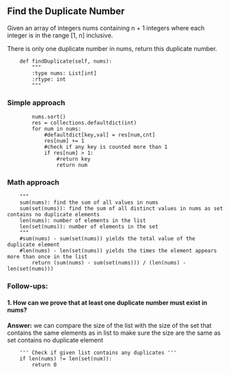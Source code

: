 ## Find the Duplicate Number

Given an array of integers nums containing n + 1 integers where each integer is in the range [1, n] inclusive.

There is only one duplicate number in nums, return this duplicate number.

```{PYTHON}
    def findDuplicate(self, nums):
        """
        :type nums: List[int]
        :rtype: int
        """
```

### Simple approach

```{PYTHON}
        nums.sort()
        res = collections.defaultdict(int)
        for num in nums:
            #defaultdict[key,val] = res[num,cnt]
            res[num] += 1
            #check if any key is counted more than 1
            if res[num] > 1:
                #return key
                return num
```

### Math approach

```{PYTHON}
    """
    sum(nums): find the sum of all values in nums
    sum(set(nums)): find the sum of all distinct values in nums as set contains no duplicate elements
    len(nums): number of elements in the list
    len(set(nums)): number of elements in the set
    """
    #sum(nums) - sum(set(nums)) yields the total value of the duplicate element
    #len(nums) - len(set(nums)) yields the times the element appears more than once in the list
		return (sum(nums) - sum(set(nums))) / (len(nums) - len(set(nums)))
```

### Follow-ups:

#### 1. How can we prove that at least one duplicate number must exist in nums? 

__Answer:__ we can compare the size of the list with the size of the set that contains the same elements as in list to make sure the size are the same as set contains no duplicate element
```{PYTHON}
    ''' Check if given list contains any duplicates '''
    if len(nums) != len(set(num)):
        return 0
```
